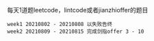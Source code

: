 每天1道题leetcode，lintcode或者jianzhioffer的题目

    week1 20210802 - 20210808 以失败告终
    week2 20210809 - 20210815 完成剑指offer 3 - 10
